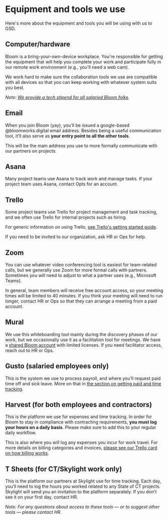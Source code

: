 # Equipment and tools we use

Here's more about the equipment and tools you will be using with us to GSD. 

## Computer/hardware
Bloom is a bring-your-own-device workplace. You're responsible for getting the equipment that will help you complete your work and participate fully in our remote work environment (e.g., you'll need a web cam). 

We work hard to make sure the collaboration tools we use are compatible with all devices so that you can keep working with whatever system suits you best.

*Note: [We provide a tech stipend for all salaried Bloom folks](https://bloom-handbook.readthedocs.io/en/latest/03-policies/benefits/).*

## Email
When you join Bloom (yay), you’ll be issued a google-based @bloomworks.digital email address. Besides being a useful communication tool, it’ll also serve as **your entry point to all the other tools**. 

This will be the main address you use to more formally communicate with our partners on projects. 

## Asana
Many project teams use Asana to track work and manage tasks. If your project team uses Asana, contact Opts for an account.

## Trello
Some project teams use Trello for project management and task tracking, and we often use Trello for internal projects such as hiring.

For generic information on using Trello, [see Trello's getting started guide](https://trello.com/en-US/guide/trello-101).

If you need to be invited to our organization, ask HR or Ops for help. 

## Zoom
You can use whatever video conferencing tool is easiest for team-related calls, but we generally use Zoom for more formal calls with partners. Sometimes you will need to adjust to what a partner uses (e.g., Microsoft Teams).

In general, team members will receive free account access, so your meeting times will be limited to 40 minutes. If you think your meeting will need to run longer, contact HR or Ops so that they can arrange a meeting from a paid account. 

## Mural
We use this whiteboarding tool mainly during the discovery phases of our work, but we occasionally use it as a facilitation tool for meetings. 
We have a [shared Bloom account](https://app.mural.co/t/bloom5049) with limited licenses. If you need facilitator access, reach out to HR or Ops. 

## Gusto (salaried employees only)
This is the system we use to process payroll, and where you’ll request paid time off and sick leave. More on that in [the section on getting paid and time tracking](https://bloom-handbook.readthedocs.io/en/latest/02-tools-for-work/Getting-paid-and-time-tracking/). 

## Harvest (for both employees and contractors)
This is the platform we use for expenses and time tracking. In order for Bloom to stay in compliance with contracting requirements, **you must log your hours on a daily basis**. Please make sure to add this to your regular daily workflow. 

This is also where you will log any expenses you incur for work travel. For more details on billing categories and invoices, [please see our Trello card on how billing works](https://trello.com/c/MDeCS2Sd). 

## T Sheets (for CT/Skylight work only)
This is the platform our partners at Skylight use for time tracking. Each day, you’ll need to log the hours you worked related to any State of CT projects.
Skylight will send you an invitation to the platform separately. If you don't see it on your first day, contact HR. 

*Note: For any questions about access to these tools — or to suggest other tools — please contact HR.*
